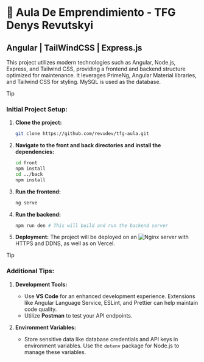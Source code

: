 # 🚀 Aula De Emprendimiento - TFG Denys Revutskyi
## Angular | TailWindCSS | Express.js

This project utilizes modern technologies such as Angular, Node.js, Express, and Tailwind CSS, providing a frontend and backend structure optimized for maintenance. It leverages PrimeNg, Angular Material libraries, and Tailwind CSS for styling. MySQL is used as the database.

> [!TIP]
>### Initial Project Setup:
1. **Clone the project:**
    ```bash
    git clone https://github.com/revudev/tfg-aula.git
    ```

2. **Navigate to the front and back directories and install the dependencies:**
    ```bash
    cd front
    npm install
    cd ../back
    npm install
    ```

3. **Run the frontend:**
    ```bash
    ng serve
    ```

4. **Run the backend:**
    ```bash
    npm run den # This will build and run the backend server
    ```

5. **Deployment:**
    The project will be deployed on an ![Nginx](https://img.shields.io/badge/Nginx-Server-green) server with HTTPS and DDNS, as well as on Vercel.

> [!TIP]
>### Additional Tips:
1. **Development Tools:**
   - Use **VS Code** for an enhanced development experience. Extensions like Angular Language Service, ESLint, and Prettier can help maintain code quality.
   - Utilize **Postman** to test your API endpoints.

2. **Environment Variables:**
   - Store sensitive data like database credentials and API keys in environment variables. Use the `dotenv` package for Node.js to manage these variables.
